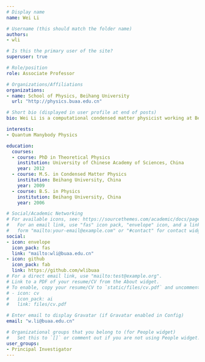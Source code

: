 ```yaml
---
# Display name
name: Wei Li

# Username (this should match the folder name)
authors:
- wli

# Is this the primary user of the site?
superuser: true

# Role/position
role: Associate Professor

# Organizations/Affiliations
organizations:
- name: School of Physics, Beihang University
  url: "http://physics.buaa.edu.cn"

# Short bio (displayed in user profile at end of posts)
bio: Wei Li is a computational condensed matter physicist working at Beihang University

interests:
- Quantum Manybody Physics

education:
  courses:
  - course: PhD in Theoretical Physics
    institution: University of Chinese Academy of Sciences, China
    year: 2012
  - course: M.S. in Condensed Matter Physics
    institution: Beihang University, China
    year: 2009
  - course: B.S. in Physics
    institution: Beihang University, China
    year: 2006

# Social/Academic Networking
# For available icons, see: https://sourcethemes.com/academic/docs/page-builder/#icons
#   For an email link, use "fas" icon pack, "envelope" icon, and a link in the
#   form "mailto:your-email@example.com" or "#contact" for contact widget.
social:
- icon: envelope
  icon_pack: fas
  link: "mailto:wli@buaa.edu.cn"  
- icon: github 
  icon_pack: fab 
  link: https://github.com/wlibuaa
# For a direct email link, use "mailto:test@example.org".
# Link to a PDF of your resume/CV from the About widget.
# To enable, copy your resume/CV to `static/files/cv.pdf` and uncomment the lines below.
# - icon: cv
#   icon_pack: ai
#   link: files/cv.pdf

# Enter email to display Gravatar (if Gravatar enabled in Config)
email: "w.li@buaa.edu.cn"

# Organizational groups that you belong to (for People widget)
#   Set this to `[]` or comment out if you are not using People widget.
user_groups:
- Principal Investigator
---
```

